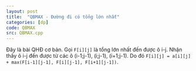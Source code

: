 ```yaml
---
layout: post
title:  "QBMAX - Đường đi có tổng lớn nhất"
categories: [dp]
code: QBMAX
src: QBMAX.cpp
---
```


Đây là bài QHĐ cơ bản. Gọi `F[i][j]` là tổng lớn nhất đến được ô i-j. Nhận thấy ô i-j đến được từ các ô (i-1;j-1), (i;j-1), (i+1;j-1). Do đó `F[i][j] = a[i][j] + max(F[i-1][j-1], F[i][j-1], F[i+1][j-1])`.
